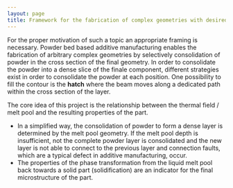 ```yaml
---
layout: page
title: Framework for the fabrication of complex geometries with desired properties in electron beam powder bed fusion
---
```


For the proper motivation of such a topic an appropriate framing is necessary.
Powder bed based additive manufacturing enables the fabrication of arbitrary complex geometries by selectively consolidation of powder in the cross section of the final geometry. In order to consolidate the powder into a dense slice of the finale component, different strategies exist in order to consolidate the powder at each position. One possibility to fill the contour is the **hatch** where the beam moves along a dedicated path within the cross section of the layer.

The core idea of this project is the relationship between the thermal field / melt pool and the resulting properties of the part.

-	In a simplified way, the consolidation of powder to form a dense layer is determined by the melt pool geometry. If the melt pool depth is insufficient, not the complete powder layer is consolidated and the new layer is not able to connect to the previous layer and connection faults, which are a typical defect in additive manufacturing, occur.
-	The properties of the phase transformation from the liquid melt pool back towards a solid part (solidification) are an indicator for the final microstructure of the part.